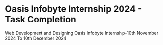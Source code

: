 # Oasis Infobyte Internship 2024 - Task Completion
Web Development and Designing Oasis Infobyte Internship-10th November 2024 To 10th December 2024
